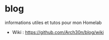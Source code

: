 # blog

informations utiles et tutos pour mon Homelab

- Wiki : https://github.com/Arch30n/blog/wiki
